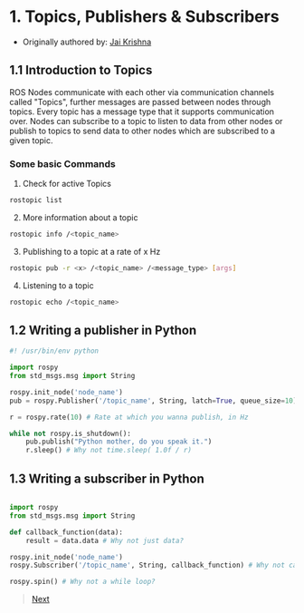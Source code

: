 # 1. Topics, Publishers & Subscribers

- Originally authored by: [Jai Krishna](https://github.com/TextZip)

## 1.1 Introduction to Topics

ROS Nodes communicate with each other via communication channels called "Topics", further messages are passed between nodes through topics. Every topic has a message type that it supports communication over. Nodes can subscribe to a topic to listen to data from other nodes or publish to topics to send data to other nodes which are subscribed to a given topic.

### Some basic Commands

1. Check for active Topics

```sh
rostopic list
```

2. More information about a topic

```sh
rostopic info /<topic_name>
```

3. Publishing to a topic at a rate of x Hz

```sh
rostopic pub -r <x> /<topic_name> /<message_type> [args] 
```

4. Listening to a topic

```sh
rostopic echo /<topic_name>
```

## 1.2 Writing a publisher in Python

```py
#! /usr/bin/env python

import rospy
from std_msgs.msg import String

rospy.init_node('node_name')
pub = rospy.Publisher('/topic_name', String, latch=True, queue_size=10)

r = rospy.rate(10) # Rate at which you wanna publish, in Hz

while not rospy.is_shutdown():
    pub.publish("Python mother, do you speak it.")
    r.sleep() # Why not time.sleep( 1.0f / r)
```

## 1.3 Writing a subscriber in Python

```py

import rospy
from std_msgs.msg import String

def callback_function(data):
    result = data.data # Why not just data?

rospy.init_node('node_name')
rospy.Subscriber('/topic_name', String, callback_function) # Why not callback_function() ?

rospy.spin() # Why not a while loop?
```

> [Next](./Messages.md)